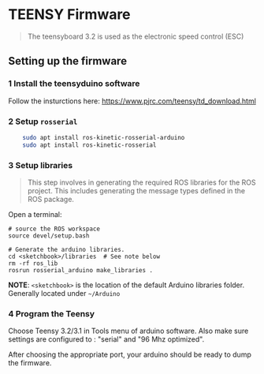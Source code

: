 # TEENSY Firmware

> The teensyboard 3.2 is used as the electronic speed control (ESC)

## Setting up the firmware

### 1 Install the teensyduino software
Follow the insturctions here: https://www.pjrc.com/teensy/td_download.html

### 2 Setup `rosserial`

```bash
    sudo apt install ros-kinetic-rosserial-arduino
    sudo apt install ros-kinetic-rosserial
```

### 3 Setup libraries

> This step involves in generating the required ROS libraries for the ROS project. This includes generating the message types defined in the ROS package.

Open a terminal:

```
# source the ROS workspace
source devel/setup.bash

# Generate the arduino libraries. 
cd <sketchbook>/libraries  # See note below
rm -rf ros_lib
rosrun rosserial_arduino make_libraries .
```

**NOTE**: `<sketchbook>` is the location of the default Arduino libraries folder. Generally located under `~/Arduino`

### 4  Program the Teensy 

Choose Teensy 3.2/3.1 in Tools menu of arduino software. Also make sure settings are configured to : "serial" and "96 Mhz optimized".

After choosing the appropriate port, your arduino should be ready to dump the firmware.